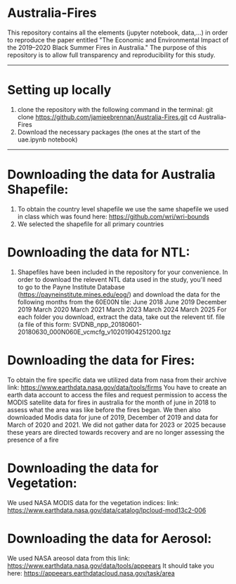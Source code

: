 # Australia-Fires
This repository contains all the elements (jupyter notebook, data,...) in order to reproduce the paper entitled "The Economic and Environmental Impact of the 2019–2020 Black Summer Fires in Australia." The purpose of this repository is to allow full transparency and reproducibility for this study. 

---

# Setting up locally  
1) clone the repository with the following command in the terminal:
    git clone https://github.com/jamieebrennan/Australia-Fires.git
   cd Australia-Fires
2) Download the necessary packages (the ones at the start of the uae.ipynb notebook)

---
# Downloading the data for Australia Shapefile:
1) To obtain the country level shapefile we use the same shapefile we used in class which was found here: https://github.com/wri/wri-bounds
2) We selected the shapefile for all primary countries

# Downloading the data for NTL:
1. Shapefiles have been included in the repository for your convenience. In order to download the relevent NTL data used in the study, you'll need to go to the Payne Institute Database (https://payneinstitute.mines.edu/eog/) and download the data for the following months from the 60E00N tile:
      June 2018
      June 2019
      December 2019
      March 2020
      March 2021
      March 2023
      March 2024
      March 2025
  For each folder you download, extract the data, take out the relevent tif. file (a file of this form: SVDNB_npp_20180601-20180630_000N060E_vcmcfg_v10201904251200.tgz

# Downloading the data for Fires:
To obtain the fire specific data we utilized data from nasa from their archive
link: https://www.earthdata.nasa.gov/data/tools/firms
You have to create an earth data account to access the files and request permission to access the MODIS satellite data for fires in australia for the month of june in 2018 to assess what the area was like before the fires began. We then also downloaded Modis data for june of 2019, December of 2019 and data for March of 2020 and 2021.
We did not gather data for 2023 or 2025 because these years are directed towards recovery
and are no longer assessing the presence of a fire

# Downloading the data for Vegetation:
We used NASA MODIS data for the vegetation indices:
link: https://www.earthdata.nasa.gov/data/catalog/lpcloud-mod13c2-006
# Downloading the data for Aerosol:
We used NASA areosol data from this link: https://www.earthdata.nasa.gov/data/tools/appeears
It should take you here: https://appeears.earthdatacloud.nasa.gov/task/area
